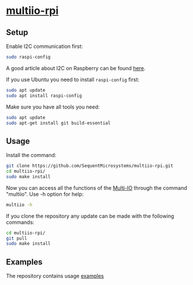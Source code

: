 # [multiio-rpi](https://sequentmicrosystems.com/products/multi-io-hat-8-layer-stackable-hat-for-raspberry-pi)

## Setup

Enable I2C communication first:
```bash
sudo raspi-config
```
A good article about I2C on Raspberry can be found [here](https://www.raspberrypi-spy.co.uk/2014/11/enabling-the-i2c-interface-on-the-raspberry-pi/).

If you use Ubuntu you need to install `raspi-config` first:
```bash
sudo apt update
sudo apt install raspi-config
```

Make sure you have all tools you need:
```bash
sudo apt update
sudo apt-get install git build-essential
```

## Usage

Install the command:
```bash
git clone https://github.com/SequentMicrosystems/multiio-rpi.git
cd multiio-rpi/
sudo make install
```

Now you can access all the functions of the [Multi-IO](https://sequentmicrosystems.com/products/multi-io-hat-8-layer-stackable-hat-for-raspberry-pi) through the command "multiio". Use -h option for help:
```bash
multiio -h
```

If you clone the repository any update can be made with the following commands:
```bash
cd multiio-rpi/  
git pull
sudo make install
```

 ## Examples

 The repository contains usage [examples](https://github.com/SequentMicrosystems/multiio-rpi/tree/main/examples)
 
